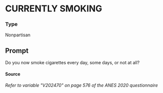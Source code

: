 # CURRENTLY SMOKING

### Type
Nonpartisan

## Prompt
Do you now smoke cigarettes every day, some days, or not at all?

#### Source
###### *Refer to variable "V202470" on page 576 of the ANES 2020 questionnaire*
